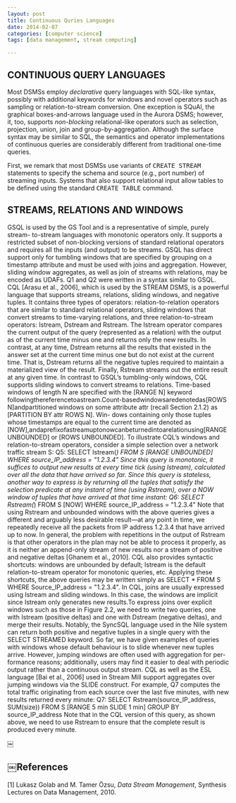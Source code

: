 ```yaml
---
layout: post
title: Continuous Quries Languages
date: 2014-02-07
categories: [computer science]
tags: [data management, stream computing]

---
```



CONTINUOUS QUERY LANGUAGES
---
Most DSMSs employ *declarative* query languages with SQL-like syntax, possibly with additional keywords for windows and novel operators such as sampling or relation-to-stream conversion. One exception is SQuAl, the graphical boxes-and-arrows language used in the Aurora DSMS; however, it, too, supports *non-blocking* relational-like operators such as selection, projection, union, join and group-by-aggregation. Although the surface syntax may be similar to SQL, the semantics and operator implementations of continuous queries are considerably different from traditional one-time queries.First, we remark that most DSMSs use variants of <tt class="literal">CREATE STREAM</tt> statements to specify the schema and source (e.g., port number) of streaming inputs. Systems that also support relational input allow tables to be defined using the standard <tt class="literal">CREATE TABLE</tt> command.
STREAMS, RELATIONS AND WINDOWS
---GSQL is used by the GS Tool and is a representative of simple, purely stream- to-stream languages with monotonic operators only. It supports a restricted subset of non-blocking versions of standard relational operators and requires all the inputs (and output) to be streams. GSQL has direct support only for tumbling windows that are specified by grouping on a timestamp attribute and must be used with joins and aggregation. However, sliding window aggregates, as well as join of streams with relations, may be encoded as UDAFs. Q1 and Q2 were written in a syntax similar to GSQL.CQL [Arasu et al., 2006], which is used by the STREAM DSMS, is a powerful language that supports streams, relations, sliding windows, and negative tuples. It contains three types of operators: relation-to-relation operators that are similar to standard relational operators, sliding
windows that convert streams to time-varying relations, and three relation-to-stream operators: Istream, Dstream and Rstream. The Istream operator compares the current output of the query (represented as a relation) with the output as of the current time minus one and returns only the new results. In contrast, at any time, Dstream returns all the results that existed in the answer set at the current time minus one but do not exist at the current time. That is, Dstream returns all the negative tuples required to maintain a materialized view of the result. Finally, Rstream streams out the entire result at any given time.In contrast to GSQL’s tumbling-only windows, CQL supports sliding windows to convert streams to relations. Time-based windows of length N are specified with the [RANGE N] keyword followingthereferencetoastream.Count-basedwindowsaredenotedas[ROWS N]andpartitioned windows on some attribute attr (recall Section 2.1.2) as [PARTITION BY attr ROWS N]. Win- dows containing only those tuples whose timestamps are equal to the current time are denoted as [NOW],andaprefixofastreamuptonowcanbeturnedintoarelationusing[RANGE UNBOUNDED] or [ROWS UNBOUNDED].To illustrate CQL’s windows and relation-to-stream operators, consider a simple selection over a network traffic stream S:Q5: SELECT Istream(*)FROM S [RANGE UNBOUNDED]WHERE source_IP_address = "1.2.3.4"Since this query is monotonic, it suffices to output new results at every time tick (using Istream), calculated over all the data that have arrived so far. Since this query is stateless, another way to express is by returning all the tuples that satisfy the selection predicate at any instant of time (using Rstream), over a NOW window of tuples that have arrived at that time instant:Q6: SELECT Rstream(*) FROM S [NOW]WHERE source_IP_address = "1.2.3.4"Note that using Rstream and unbounded windows with the above queries gives a different and arguably less desirable result—at any point in time, we repeatedly receive all the packets from IP address 1.2.3.4 that have arrived up to now. In general, the problem with repetitions in the output of Rstream is that other operators in the plan may not be able to process it properly, as it is neither an append-only stream of new results nor a stream of positive and negative deltas [Ghanem et al., 2010]. CQL also provides syntactic shortcuts: windows are unbounded by default; Istream is the default relation-to-stream operator for monotonic queries, etc. Applying these shortcuts, the above queries may be written simply as SELECT * FROM S WHERE Source_IP_address = "1.2.3.4".In CQL, joins are usually expressed using Istream and sliding windows. In this case, the windows are implicit since Istream only generates new results.To express joins over explicit windows such as those in Figure 2.2, we need to write two queries, one with Istream (positive deltas) and one with Dstream (negative deltas), and merge their results. Notably, the SyncSQL language used in the Nile system can return both positive and negative tuples in a single query with the SELECT STREAMED keyword.So far, we have given examples of queries with windows whose default behaviour is to slide whenever new tuples arrive. However, jumping windows are often used with aggregation for per- formance reasons; additionally, users may find it easier to deal with periodic output rather than a continuous output stream. CQL as well as the ESL language [Bai et al., 2006] used in Stream Mill support aggregates over jumping windows via the SLIDE construct. For example, Q7 computes the total traffic originating from each source over the last five minutes, with new results returned every minute:Q7: SELECT Rstream(source_IP_address, SUM(size)) FROM S [RANGE 5 min SLIDE 1 min]GROUP BY source_IP_addressNote that in the CQL version of this query, as shown above, we need to use Rstream to ensure that the complete result is produced every minute.￼￼References
---
[1] Lukasz Golab and M. Tamer Özsu, *Data Stream Management*, Synthesis Lectures on Data Management, 2010.